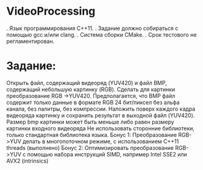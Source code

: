 # VideoProcessing

. Язык программирования C++11.
. Задание должно собираться с помощью gcc и/или clang.
. Система сборки CMake.
. Срок тестового не регламентирован.
# Задание:
Открыть файл, содержащий видеоряд (YUV420) и файл BMP, содержащий небольшую картинку
(RGB). Сделать для картинки преобразование RGB ->YUV420.
Предполагается, что BMP файл содержит только данные в формате RGB 24 бит/пиксел без
альфа канала, без палитры, без компрессии.
Наложить поверх каждого кадра видеоряда картинку и сохранить результат в выходной файл
(YUV420). Размер bmp картинки может быть меньше либо равен размеру картинки входного
видеоряда
Не использовать сторонние библиотеки, только стандартная библиотека языка.
Бонус 1:
Преобразование RGB->YUV делать в многопоточном режиме, с использованием C++11 threads (выполнено)
Бонус 2:
Оптимизировать преобразование RGB->YUV с помощью набора инструкций SIMD,
например Intel SSE2 или AVX2 (intrinsics) 
